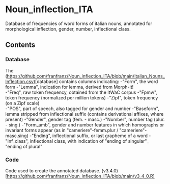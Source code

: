 # Noun_inflection_ITA
Database of frequencies of word forms of italian nouns, annotated for morphological inflection, gender, number, inflectional class.  

## Contents 
### Database
The (https://github.com/franfranz/Noun_inflection_ITA/blob/main/Italian_Nouns_Inflection.csv)[database] contains columns indicating: 
-"Form", the word form 
-"Lemma", indication for lemma, derived from Morph-it!                
-"Freq", raw token frequency, obtained from the ItWaC corpus
-"Fpmw", token frequency (normalized per million tokens)
-"Zipf", token frequency (on a Zipf scale)  
-"POS", part of speech, also tagged for gender and number
-"Baseform", lemma stripped from inflectional suffix (contains derivational affixes, where present)
-"Gender", gender tag (fem. - masc.)
-"Number", number tag (plur. - sing.)
-"Form_amb", gender and number features in which homographs or invariant forms appear (as in "cameriere"-femm.plur / "cameriere"-masc.sing)
-"Ending", inflectional suffix, or last grapheme of a word
-"Inf_class", inflectional class, with indication of "ending of singular"_ "ending of plural"
 
### Code
Code used to create the annotated database. (v3.4.0)[https://github.com/franfranz/Noun_inflection_ITA/blob/main/v3_4_0.R]
